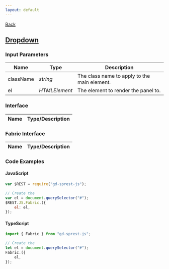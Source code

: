 ```yaml
---
layout: default
---
```

[Back](/js/fabric)
## [Dropdown](https://dev.office.com/fabric-js/Components/Dropdown/Dropdown.html)
### Input Parameters

| Name | Type | Description |
| --- | --- | --- |
| className | _string_ | The class name to apply to the main element. |
| el | _HTMLElement_ | The element to render the panel to. |

### Interface

| Name | Type/Description |
| --- | --- |

### Fabric Interface

| Name | Type/Description |
| --- | --- |

### Code Examples
#### JavaScript
```js
var $REST = require("gd-sprest-js");

// Create the 
var el = document.querySelector("#");
$REST.JS.Fabric.({
    el: el,
});
```
#### TypeScript
```ts
import { Fabric } from "gd-sprest-js";

// Create the 
let el = document.querySelector("#");
Fabric.({
    el,
});
```